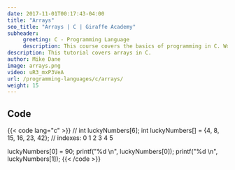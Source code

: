 ```yaml
---
date: 2017-11-01T00:17:43-04:00
title: "Arrays"
seo_title: "Arrays | C | Giraffe Academy"
subheader:
     greeting: C - Programming Language
     description: This course covers the basics of programming in C. Work your way through the videos and we'll teach you everything you need to know to start your programming journey!
description: This tutorial covers arrays in C.
author: Mike Dane
image: arrays.png
video: uR3_mxP3VeA
url: /programming-languages/c/arrays/
weight: 15
---
```


## Code

{{< code lang="c" >}}
// int luckyNumbers[6];
int luckyNumbers[] = {4, 8, 15, 16, 23, 42};
//        indexes:    0  1  2   3   4   5

luckyNumbers[0] = 90;
printf("%d \n", luckyNumbers[0]);
printf("%d \n", luckyNumbers[1]);
{{< /code >}}